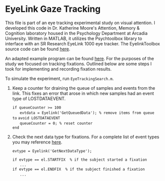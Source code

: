 # EyeLink Gaze Tracking
This file is part of an eye tracking experimental study on visual attention. I developed this code in Dr. Katherine Moore's Attention, Memory & Cognition laboratory housed in the Psychology Department at Arcadia University. Written in MATLAB, it utilizes the Psychtoolbox library to interface with an SR Research EyeLink 1000 eye tracker. The EyelinkToolbox source code can be found [here](https://github.com/Psychtoolbox-3/Psychtoolbox-3/tree/master/Psychtoolbox/PsychHardware/EyelinkToolbox).

An adapted example program can be found [here](https://en.wikibooks.org/wiki/MATLAB_Programming/Psychtoolbox/eyelink_toolbox). For the purposes of the study we focused on tracking fixations. Outlined below are some steps I took for implementing and recording fixation results.

To simulate the experiment, run `EyeTrackingSearch.m`.

1. Keep a counter for draining the queue of samples and events from the link. This fixes an error that arose in which new samples had an event type of LOSTDATAEVENT.
    
    `if queueCounter >= 100` <br/>
    &nbsp;&nbsp;&nbsp;&nbsp;&nbsp;&nbsp;`evtdata = Eyelink('GetQueuedData'); % remove items from queue to` `avoid LOSTDATAEVENT` <br/>
    &nbsp;&nbsp;&nbsp;&nbsp;&nbsp;&nbsp;`queueCounter = 0; % reset counter` <br/>
    `end`

2. Check the next data type for fixations. For a complete list of event types you may reference [here](https://github.com/Psychtoolbox-3/Psychtoolbox-3/blob/master/Psychtoolbox/PsychHardware/EyelinkToolbox/EyelinkOneLiners/geteventtype.m).

    `evtype = Eyelink('GetNextDataType');` <br/>

    `if evtype == el.STARTFIX  % if the subject started a fixation` <br/>
    &nbsp;&nbsp;&nbsp;&nbsp;&nbsp;&nbsp;`...` <br/>
    `if evtype == el.ENDFIX  % if the subject finished a fixation` <br/>
    &nbsp;&nbsp;&nbsp;&nbsp;&nbsp;&nbsp;`...`                 
